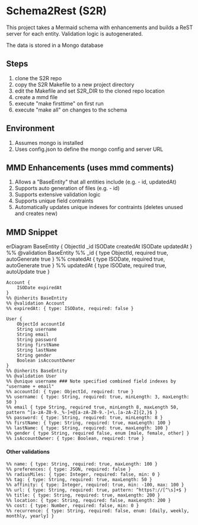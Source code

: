 # Schema2Rest (S2R)

This project takes a Mermaid schema with enhancements and builds a ReST server for each entity.  Validation logic is autogenerated.

The data is stored in a Mongo database

## Steps
1. clone the S2R repo
2. copy the S2R Makefile to a new project directory
3. edit the Makefile and set S2R_DIR to the cloned repo location
4. create a mmd file
5. execute "make firsttime" on first run
6. execute "make all" on changes to the schema

## Environment
1. Assumes mongo is installed
2. Uses config.json to define the mongo config and server URL

## MMD Enhancements (uses mmd comments)
1. Allows a "BaseEntity" that all entities include (e.g. - id, updatedAt)
2. Supports auto generation of files (e.g. - id)
3. Supports extensive validation logic
4. Supports unique field contraints
5. Automatically updates unique indexes for contraints (deletes unused and creates new) 


## MMD Snippet
erDiagram
    BaseEntity {
        ObjectId _id
        ISODate createdAt
        ISODate updatedAt
    }
    %% @validation BaseEntity
    %% _id { type ObjectId, required true, autoGenerate true }
    %% createdAt { type ISODate, required true, autoGenerate true }
    %% updatedAt { type ISODate, required true, autoUpdate true }

    Account {
        ISODate expiredAt
    }
    %% @inherits BaseEntity
    %% @validation Account
    %% expiredAt: { type: ISODate, required: false }

    User {
        ObjectId accountId
        String username
        String email
        String password
        String firstName
        String lastName
        String gender
        Boolean isAccountOwner
    }
    %% @inherits BaseEntity
    %% @validation User
    %% @unique username ### Note specified combined field indexes by "username + email"
    %% accountId: { type: ObjectId, required: true }
    %% username: { type: String, required: true, minLength: 3, maxLength: 50 }
    %% email { type String, required true, minLength 8, maxLength 50, pattern ^[a-zA-Z0-9._%-]+@[a-zA-Z0-9.-]+\.[a-zA-Z]{2,}$ }
    %% password: { type: String, required: true, minLength: 8 }
    %% firstName: { type: String, required: true, maxLength: 100 }
    %% lastName: { type: String, required: true, maxLength: 100 }
    %% gender { type String, required false, enum [male, female, other] }
    %% isAccountOwner: { type: Boolean, required: true }

#### Other validations
    %% name: { type: String, required: true, maxLength: 100 }
    %% preferences: { type: JSON, required: false }
    %% radiusMiles: { type: Integer, required: false, min: 0 }
    %% tag: { type: String, required: true, maxLength: 50 }
    %% affinity: { type: Integer, required: true, min: -100, max: 100 }
    %% url: { type: String, required: true, pattern: ^https?://[^\s]+$ }
    %% title: { type: String, required: true, maxLength: 200 }
    %% location: { type: String, required: false, maxLength: 200 }
    %% cost: { type: Number, required: false, min: 0 }
    %% recurrence: { type: String, required: false, enum: [daily, weekly, monthly, yearly] }
